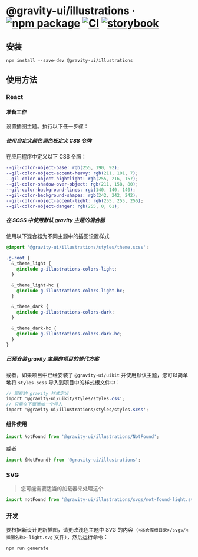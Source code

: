 # @gravity-ui/illustrations &middot; [![npm package](https://img.shields.io/npm/v/@gravity-ui/illustrations)](https://www.npmjs.com/package/@gravity-ui/illustrations) [![CI](https://img.shields.io/github/actions/workflow/status/gravity-ui/illustrations/.github/workflows/ci.yml?label=CI&logo=github)](https://github.com/gravity-ui/illustrations/actions/workflows/ci.yml?query=branch:main) [![storybook](https://img.shields.io/badge/Storybook-deployed-ff4685)](https://preview.gravity-ui.com/illustrations/)

## 安装

```shell
npm install --save-dev @gravity-ui/illustrations
```

## 使用方法

### React

#### 准备工作

设置插图主题。执行以下任一步骤：

##### 使用自定义颜色调色板定义 CSS 令牌

在应用程序中定义以下 CSS 令牌：

```scss
--gil-color-object-base: rgb(255, 190, 92);
--gil-color-object-accent-heavy: rgb(211, 101, 7);
--gil-color-object-hightlight: rgb(255, 216, 157);
--gil-color-shadow-over-object: rgb(211, 158, 80);
--gil-color-background-lines: rgb(140, 140, 140);
--gil-color-background-shapes: rgb(242, 242, 242);
--gil-color-object-accent-light: rgb(255, 255, 255);
--gil-color-object-danger: rgb(255, 0, 61);
```

##### 在 SCSS 中使用默认 gravity 主题的混合器

使用以下混合器为不同主题中的插图设置样式

```scss
@import '@gravity-ui/illustrations/styles/theme.scss';

.g-root {
  &_theme_light {
    @include g-illustrations-colors-light;
  }

  &_theme_light-hc {
    @include g-illustrations-colors-light-hc;
  }

  &_theme_dark {
    @include g-illustrations-colors-dark;
  }

  &_theme_dark-hc {
    @include g-illustrations-colors-dark-hc;
  }
}
```

##### 已预安装 gravity 主题的项目的替代方案

或者，如果项目中已经安装了 `@gravity-ui/uikit` 并使用默认主题，您可以简单地将 `styles.scss` 导入到项目中的样式根文件中：

```scss
// 现有的 gravity 样式定义
import '@gravity-ui/uikit/styles/styles.css';
// 只需在下面添加一个导入
import '@gravity-ui/illustrations/styles/styles.scss';
```

#### 组件使用

```js
import NotFound from '@gravity-ui/illustrations/NotFound';
```

或者

```js
import {NotFound} from '@gravity-ui/illustrations';
```

### SVG

> 您可能需要适当的加载器来处理这个

```js
import notFound from '@gravity-ui/illustrations/svgs/not-found-light.svg';
```

### 开发

要根据新设计更新插图，请更改浅色主题中 SVG 的内容（`<本仓库根目录>/svgs/<插图名称>-light.svg` 文件），然后运行命令：

```shell
npm run generate
```
